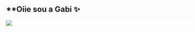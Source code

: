 ## **Oiie sou a Gabi ✨

<img style="display: block;-webkit-user-select: none;margin: auto;background-color: hsl(0, 0%, 100%);transition: background-color 300ms;" 
  src="https://user-images.githubusercontent.com/20955511/183303777-5f424f42-3c71-4802-946d-148dd4a0805f.png">

